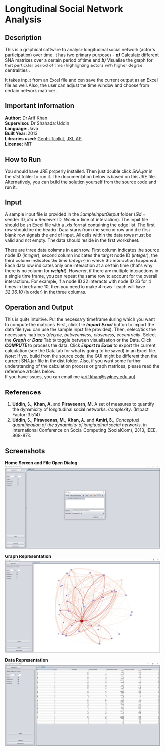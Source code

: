 # Longitudinal Social Network Analysis

## Description
This is a graphical software to analyse longitudinal social network (actor's participation) over time. It has two primary purposes - ***a)*** Calculate different SNA matrices over a certain period of time and ***b)*** Visualise the graph for that particular period of time (highlighting actors with higher degree centralities).

It takes input from an Excel file and can save the current output as an Excel file as well. Also, the user can adjust the time window and choose from certain network matrices.


## Important information
**Author:** Dr Arif Khan<br/>
**Supervisor:** Dr Shahadat Uddin<br/>
**Language:** Java<br/>
**Built Year:** 2013<br/>
**Libraries used:** [Gephi Toolkit](https://gephi.org/toolkit/), [JXL API](http://jexcelapi.sourceforge.net/)<br/>
**License:** MIT


## How to Run
You should have JRE properly installed. Then just double click *SNA.jar* in the *dist* folder to run it. The documentation below is based on this JRE file. Alternatively, you can build the solution yourself from the source code and run it.

## Input
A sample input file is provided in the *SampleInputOutput* folder (*Sid* = sender ID, *Rid* = Receiver ID, *Week* = time of interaction). The input file should be an Excel file with a *.xls* format containing the edge list. The first row should be the header. Data starts from the second row and the first blank row signals the end of input. All cells within the data rows must be valid and not empty. The data should reside in the first worksheet.

There are three data columns in each row. First column indicates the source node ID (*integer*), second column indicates the target node ID (*integer*), the third column indicates the time (*integer*) in which the interaction happened. Each data row indicates only one interaction at a certain time (that's why there is no column for ***weight***). However, if there are multiple interactions in a single time frame, you can repeat the same row to account for the overall interactions. For example, if a node ID 32 interacts with node ID 36 for 4 times in timeframe 10, then you need to make *4* rows - each will have *32*,*36*,*10* (in order) in the three columns.

## Operation and Output
This is quite intuitive. Put the necessary timeframe during which you want to compute the matrices. First, click the ***Import Excel*** button to import the data file (you can use the sample input file provided). Then, select/tick the necessary matrices (*degree, betweenness, closeness, eccentricity*. Select the ***Graph*** or ***Data*** Tab to toggle between visualisation or the Data. Click ***COMPUTE*** to process the data. Click ***Export to Excel*** to export the current calculation (see the Data tab for what is going to be saved) in an Excel file. *Note:* If you build from the source code, the GUI might be different then the current SNA.jar file in the dist folder. Also, if you want some further understanding of the calculation process or graph matrices, please read the reference articles below.<br/>
If you have issues, you can email me (arif.khan@sydney.edu.au).

## References
1. **Uddin, S.**, **Khan, A.** and **Piraveenan, M.** A set of measures to quantify the dynamicity of longitudinal social networks. *Complexity*. (Impact Factor: 3.514)
2.	**Uddin, S.**, **Piraveenan, M.**, **Khan, A.** and **Amiri, B.**, *Conceptual quantification of the dynamicity of longitudinal social networks*. in International Conference on Social Computing (SocialCom), 2013, IEEE, 868-873.

## Screenshots
**Home Screen and File Open Dialog**
![Home Screen and File Open Dialog](Screenshots/0_HomeScreenAndFileOpenDialog.JPG)

**Graph Representation**
![Graph Representation](Screenshots/1_GraphRepresentation.JPG)

**Data Representation**
![Data Representation](Screenshots/2_DataRepresentation.JPG)
